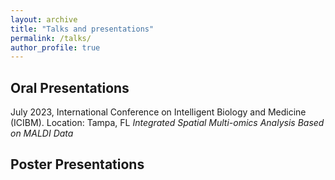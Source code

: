 ```yaml
---
layout: archive
title: "Talks and presentations"
permalink: /talks/
author_profile: true
---
```


Oral Presentations
------

July 2023, International Conference on Intelligent Biology and Medicine (ICIBM). Location: Tampa, FL
*Integrated Spatial Multi-omics Analysis Based on MALDI Data* 

Poster Presentations
------
